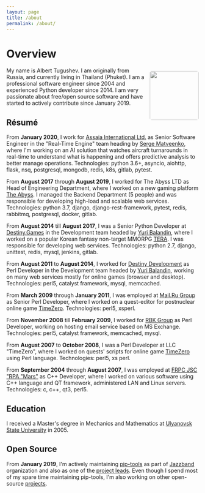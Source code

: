 ```yaml
---
layout: page
title: /about
permalink: /about/
---
```


# Overview

<a href="https://0.gravatar.com/avatar/623f25d2d07aa766aa54bcf1216e9c09?s=256" target="_blank"><img style="float: right; margin: 10px 0 10px 10px; border-radius: 5px; width: 128px; height: 128px; filter: grayscale(90%);" src="//0.gravatar.com/avatar/623f25d2d07aa766aa54bcf1216e9c09?s=256"></a>
My name is Albert Tugushev. I am originally from Russia, and currently living in Thailand (Phuket). I am a professional software engineer since 2004 and experienced Python developer since 2014. I am very passionate about free/open source software and have started to actively contribute since January 2019.

## Résumé

From **January 2020**, I work for [Assaia International Ltd.](https://assaia.com) as Senior Software Engineer in the "Real-Time Engine" team heading by [Serge Matveenko](https://github.com/lig), where I'm working on an AI solution that watches aircraft turnarounds in real-time to understand what is happening and offers predictive analysis to better manage operations. Technologies: python 3.6+, asyncio, aiohttp, flask, nsq, postgresql, mongodb, redis, k8s, gitlab, pytest.

From **August 2017** through **August 2019**, I worked for The Abyss LTD as Head of Engineering Department, where I worked on a new gaming platform [The Abyss](https://theabyss.com). I managed the Backend Department (5 people) and was responsible for developing high-load and scalable web services. Technologies: python 3.7, django, django-rest-framework, pytest, redis, rabbitmq, postgresql, docker, gitlab.

From **August 2014** till **August 2017**, I was a Senior Python Developer at [Destiny.Games](https://destiny.games) in the Development team headed by [Yuri Balandin](https://github.com/geraxe), where I worked on a popular Korean fantasy non-target MMORPG [TERA](https://en.wikipedia.org/wiki/TERA_(video_game)). I was responsible for developing web services. Technologies: python 2.7, django, unittest, redis, mysql, jenkins, gitlab.

From **August 2011** to **August 2014**, I worked for [Destiny Development](https://destiny.games) as Perl Developer in the Development team headed by [Yuri Balandin](https://github.com/geraxe), working on many web services mostly for online games (browser and desktop). Technologies: perl5, catalyst framework, mysql, memcached.

From **March 2009** through **January 2011**, I was employed at [Mail.Ru Group](https://my.com) as Senior Perl Developer, where I worked on a quest-editor for postnuclear online game [TimeZero](https://timezero.ru). Technologies: perl5, xsperl.

From **November 2008** till **February 2009**, I worked for [RBK Group](http://rbcholding.com) as Perl Developer, working on hosting email service based on MS Exchange. Technologies: perl5, catalyst framework, memcached, mysql.

From **August 2007** to **October 2008**, I was a Perl Developer at LLC "TimeZero", where I worked on quests' scripts for online game [TimeZero](https://timezero.ru) using Perl language. Technologies: perl5, xs perl.

From **September 2004** through **August 2007**, I was employed at [FRPC JSC "RPA "Mars"](http://www.npomars.com/en/) as C++ Developer, where I worked on various software using C++ language and QT framework, administered LAN and Linux servers. Technologies: c, c++, qt3, perl5.

## Education

I received a Master's degree in Mechanics and Mathematics at [Ulyanovsk State University](http://english.ulsu.ru) in 2005.

## Open Source

From **January 2019**, I'm actively maintaining [pip-tools](https://github.com/jazzband/pip-tools) as part of [Jazzband](https://jazzband.co/) organization and also as one of the [project leads](https://jazzband.co/projects/pip-tools). Even though I spend most of my spare time maintaining pip-tools, I'm also working on other open-source [projects](/projects/).
